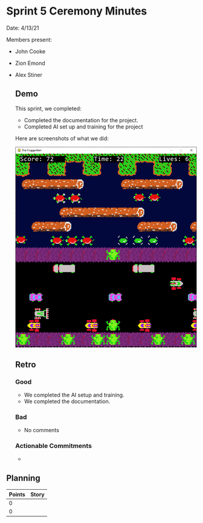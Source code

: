 # Sprint 5 Ceremony Minutes
  
Date: 4/13/21

Members present:

* John Cooke
* Zion Emond
* Alex Stiner
  
  ## Demo
  
  This sprint, we completed:
  
    * Completed the documentation for the project. 
    * Completed AI set up and training for the project
  
  Here are screenshots of what we did:
  
  ![Screenshot](../doc/image/final_sprint.png?raw=true "final_sprint")
  
  ## Retro
    
  ### Good
  
  * We completed the AI setup and training.
  * We completed the documentation.  
   
  ### Bad

  * No comments 
    
  ### Actionable Commitments
  
  * 
  
## Planning

  Points | Story
  -------|--------
     0   | 
     0   |